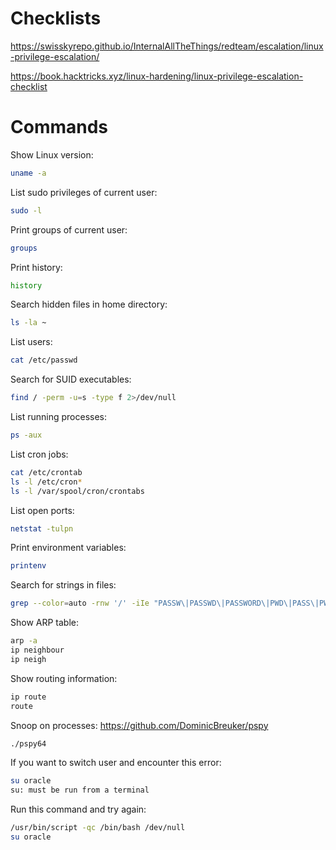 # Checklists

https://swisskyrepo.github.io/InternalAllTheThings/redteam/escalation/linux-privilege-escalation/

https://book.hacktricks.xyz/linux-hardening/linux-privilege-escalation-checklist

# Commands

Show Linux version:
```bash
uname -a
```

List sudo privileges of current user:
```bash
sudo -l
```

Print groups of current user:
```bash
groups
```

Print history:
```bash
history
```

Search hidden files in home directory:
```bash
ls -la ~
```

List users:
```bash
cat /etc/passwd
```

Search for SUID executables:
```bash
find / -perm -u=s -type f 2>/dev/null
```

List running processes:
```bash
ps -aux
```

List cron jobs:
```bash
cat /etc/crontab
ls -l /etc/cron*
ls -l /var/spool/cron/crontabs
```

List open ports:
```bash
netstat -tulpn
```

Print environment variables:
```bash
printenv
```

Search for strings in files:
```bash
grep --color=auto -rnw '/' -iIe "PASSW\|PASSWD\|PASSWORD\|PWD\|PASS\|PW" --color=always --exclude-dir={usr,lib,boot,bin,cache} 2>/dev/null
```

Show ARP table:
```bash
arp -a
ip neighbour
ip neigh
```

Show routing information:
```bash
ip route
route
```

Snoop on processes:
https://github.com/DominicBreuker/pspy
```bash
./pspy64
```

If you want to switch user and encounter this error:
```bash
su oracle
su: must be run from a terminal
```
Run this command and try again:
```bash
/usr/bin/script -qc /bin/bash /dev/null
su oracle
```
